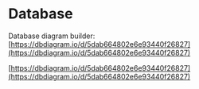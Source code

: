 # Database

Database diagram builder: [https://dbdiagram.io/d/5dab664802e6e93440f26827](https://dbdiagram.io/d/5dab664802e6e93440f26827)

[https://dbdiagram.io/d/5dab664802e6e93440f26827](https://dbdiagram.io/d/5dab664802e6e93440f26827)